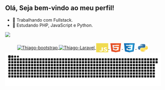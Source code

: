 ## Olá, Seja bem-vindo ao meu perfil!

- 🔭 Trabalhando com Fullstack.
- 🌱 Estudando PHP, JavaScript e Python.

<div>
  <a href="https://github.com/thiagodev89">
  <img height="180em" src="https://github-readme-stats.vercel.app/api?username=thiagodev89&show_icons=true&theme=blueberry&include_all_commits=true&count_private=true"/>
</div>
<div style="display: inline_block" align="center"><br>
  <img align="center" alt="Thiago-bootstrap" height="30" width="40" src="https://raw.githubusercontent.com/thiagodev89/devicon/master/icons/bootstrap/bootstrap-original.svg">
  <img align="center" alt="Thiago-Laravel" height="30" width="40" src="https://raw.githubusercontent.com/thiagodev89/devicon/master/icons/laravel/laravel-plain-wordmark.svg">
  <img align="center" alt="Thiago-Js" height="30" width="40" src="https://raw.githubusercontent.com/devicons/devicon/master/icons/javascript/javascript-plain.svg">
  <img align="center" alt="Thiago-HTML" height="30" width="40" src="https://raw.githubusercontent.com/devicons/devicon/master/icons/html5/html5-original.svg">
  <img align="center" alt="Thiago-CSS" height="30" width="40" src="https://raw.githubusercontent.com/devicons/devicon/master/icons/css3/css3-original.svg">
  <img align="center" alt="Thiago-Python" height="30" width="40" src="https://raw.githubusercontent.com/devicons/devicon/master/icons/python/python-original.svg">
</div>
<div>
  <img src="https://github.com/thiagodev89/thiagodev89/blob/output/github-contribution-grid-snake.svg"/>
</div>
